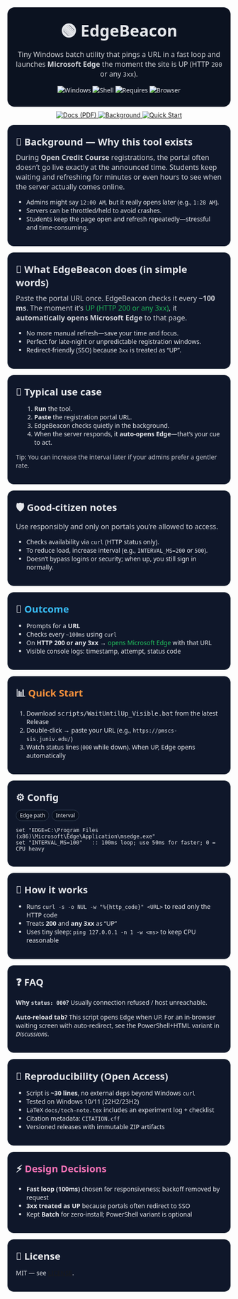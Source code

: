 <div align="center" style="font-family: ui-sans-serif, system-ui, Segoe UI; color:#e5e7eb; background:#0b1220; padding:28px 18px; border-radius:16px;">
  <h1 style="margin:0 0 6px; font-size:36px;">🟢 EdgeBeacon</h1>
  <p style="margin:0 0 16px; font-size:16px; opacity:.9;">
    Tiny Windows batch utility that pings a URL in a fast loop and launches <b>Microsoft Edge</b> the moment the site is UP (HTTP <code>200</code> or any <code>3xx</code>).
  </p>

  <img alt="Windows" src="https://img.shields.io/badge/OS-Windows-0078D6?logo=windows&logoColor=white" />
  <img alt="Shell" src="https://img.shields.io/badge/Shell-Batch-111827" />
  <img alt="Requires" src="https://img.shields.io/badge/Requires-curl-informational" />
  <img alt="Browser" src="https://img.shields.io/badge/Browser-Microsoft%20Edge-0078D7?logo=microsoftedge&logoColor=white" />
</div>

<!-- Docs badge: place this right AFTER the top hero block -->
<p align="center" style="margin:10px 0 0;">
  <a href="docs/EdgeBeacon - A Minimal Windows Batch Utility for Instant.pdf">
    <img alt="Docs (PDF)" src="https://img.shields.io/badge/Docs-PDF-2563EB?logo=readthedocs&logoColor=white">
  </a>
  <a href="#-background--why-this-tool-exists">
    <img alt="Background" src="https://img.shields.io/badge/Background-0EA5E9">
  </a>
  <a href="#-quick-start">
    <img alt="Quick Start" src="https://img.shields.io/badge/Quick%20Start-22C55E">
  </a>
</p>


<style>
  .blk{background:#0b1220;color:#e5e7eb;font-family:ui-sans-serif, system-ui, Segoe UI}
  .card{background:#0f172a;border:1px solid #1f2937;border-radius:14px;padding:18px 18px;margin:14px 0}
  h2{margin:.2rem 0 .6rem;font-size:22px}
  code,pre{font-family: ui-monospace, SFMono-Regular, Menlo, Consolas, monospace}
  .step{color:#FB923C}      /* Orange — Step 📊 */
  .result{color:#38BDF8}    /* Blue — Results 🎯 */
  .decision{color:#F472B6}  /* Pink — Decision ⚡ */
  .ok{color:#22C55E}        /* Green — success */
  .warn{color:#FACC15}      /* Yellow — parameters */
  .err{color:#F87171}       /* Red — warnings */
  .pill{display:inline-block;padding:3px 8px;border-radius:999px;background:#0b1220;border:1px solid #334155;font-size:12px;margin-right:6px}
</style>

<!-- =========================
      Background & Motivation
     ========================= -->
<div class="blk card">
  <h2>🧭 Background — Why this tool exists</h2>
  <p class="lead" style="margin:.25rem 0 .75rem; font-size:16px; opacity:.9">
    During <b>Open Credit Course</b> registrations, the portal often doesn’t go live exactly at the announced time.
    Students keep waiting and refreshing for minutes or even hours to see when the server actually comes online.
  </p>
  <ul>
    <li>Admins might say <code>12:00 AM</code>, but it really opens later (e.g., <code>1:28 AM</code>).</li>
    <li>Servers can be throttled/held to avoid crashes.</li>
    <li>Students keep the page open and refresh repeatedly—stressful and time-consuming.</li>
  </ul>
</div>

<div class="blk card">
  <h2>🚀 What EdgeBeacon does (in simple words)</h2>
  <p class="lead" style="margin:.25rem 0 .75rem; font-size:16px; opacity:.9">
    Paste the portal URL once. EdgeBeacon checks it every <b>~100 ms</b>. The moment it’s
    <span class="ok">UP (HTTP 200 or any 3xx)</span>, it <b>automatically opens Microsoft Edge</b> to that page.
  </p>
  <ul>
    <li>No more manual refresh—save your time and focus.</li>
    <li>Perfect for late-night or unpredictable registration windows.</li>
    <li>Redirect-friendly (SSO) because <code>3xx</code> is treated as “UP”.</li>
  </ul>
</div>

<div class="blk card">
  <h2>🧩 Typical use case</h2>
  <ol style="margin-left:1.1rem">
    <li><b>Run</b> the tool.</li>
    <li><b>Paste</b> the registration portal URL.</li>
    <li>EdgeBeacon checks quietly in the background.</li>
    <li>When the server responds, it <b>auto-opens Edge</b>—that’s your cue to act.</li>
  </ol>
  <p class="muted" style="opacity:.85">Tip: You can increase the interval later if your admins prefer a gentler rate.</p>
</div>

<div class="blk card">
  <h2>🛡️ Good-citizen notes</h2>
  <p class="lead" style="margin:.25rem 0 .75rem; font-size:16px; opacity:.9">Use responsibly and only on portals you’re allowed to access.</p>
  <ul>
    <li>Checks availability via <code>curl</code> (HTTP status only).</li>
    <li>To reduce load, increase interval (e.g., <code>INTERVAL_MS=200</code> or <code>500</code>).</li>
    <li>Doesn’t bypass logins or security; when up, you still sign in normally.</li>
  </ul>
</div>


<div class="blk card">
  <h2>🎯 <span class="result">Outcome</span></h2>
  <ul>
    <li>Prompts for a <b>URL</b></li>
    <li>Checks every <code>~100ms</code> using <code>curl</code></li>
    <li>On <b>HTTP 200 or any 3xx</b> → <span class="ok">opens Microsoft Edge</span> with that URL</li>
    <li>Visible console logs: timestamp, attempt, status code</li>
  </ul>
</div>

<div class="blk card">
  <h2>📊 <span class="step">Quick Start</span></h2>
  <ol>
    <li>Download <kbd>scripts/WaitUntilUp_Visible.bat</kbd> from the latest Release</li>
    <li>Double-click → paste your URL (e.g., <code>https://pmscs-sis.juniv.edu/</code>)</li>
    <li>Watch status lines (<code>000</code> while down). When UP, Edge opens automatically</li>
  </ol>
</div>

<div class="blk card">
  <h2>⚙️ Config</h2>
  <p><span class="pill">Edge path</span><span class="pill">Interval</span></p>
  <pre><code>set "EDGE=C:\Program Files (x86)\Microsoft\Edge\Application\msedge.exe"
set "INTERVAL_MS=100"   :: 100ms loop; use 50ms for faster; 0 = CPU heavy</code></pre>
</div>

<div class="blk card">
  <h2>🧠 How it works</h2>
  <ul>
    <li>Runs <code>curl -s -o NUL -w "%{http_code}" &lt;URL&gt;</code> to read only the HTTP code</li>
    <li>Treats <b>200</b> and <b>any 3xx</b> as “UP”</li>
    <li>Uses tiny sleep: <code>ping 127.0.0.1 -n 1 -w &lt;ms&gt;</code> to keep CPU reasonable</li>
  </ul>
</div>

<div class="blk card">
  <h2>❓ FAQ</h2>
  <p><b>Why <code>status: 000</code>?</b> Usually connection refused / host unreachable.</p>
  <p><b>Auto-reload tab?</b> This script opens Edge when UP. For an in-browser waiting screen with auto-redirect, see the PowerShell+HTML variant in <i>Discussions</i>.</p>
</div>

<div class="blk card">
  <h2>🔬 Reproducibility (Open Access)</h2>
  <ul>
    <li>Script is <b>~30 lines</b>, no external deps beyond Windows <code>curl</code></li>
    <li>Tested on Windows 10/11 (22H2/23H2)</li>
    <li>LaTeX <code>docs/tech-note.tex</code> includes an experiment log + checklist</li>
    <li>Citation metadata: <code>CITATION.cff</code></li>
    <li>Versioned releases with immutable ZIP artifacts</li>
  </ul>
</div>

<div class="blk card">
  <h2>⚡ <span class="decision">Design Decisions</span></h2>
  <ul>
    <li><b>Fast loop (100ms)</b> chosen for responsiveness; backoff removed by request</li>
    <li><b>3xx treated as UP</b> because portals often redirect to SSO</li>
    <li>Kept <b>Batch</b> for zero-install; PowerShell variant is optional</li>
  </ul>
</div>

<div class="blk card">
  <h2>📜 License</h2>
  <p>MIT — see <a href="./LICENSE">LICENSE</a>.</p>
</div>

